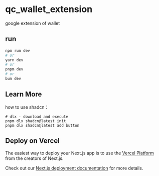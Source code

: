 # qc_wallet_extension

google extension of wallet


## run 
```bash
npm run dev
# or
yarn dev
# or
pnpm dev
# or
bun dev
```

## Learn More

how to use shadcn：

```shell
# dlx - download and execute
pnpm dlx shadcn@latest init
pnpm dlx shadcn@latest add button

```

## Deploy on Vercel

The easiest way to deploy your Next.js app is to use the [Vercel Platform](https://vercel.com/new?utm_medium=default-template&filter=next.js&utm_source=create-next-app&utm_campaign=create-next-app-readme) from the creators of Next.js.

Check out our [Next.js deployment documentation](https://nextjs.org/docs/pages/building-your-application/deploying) for more details.
